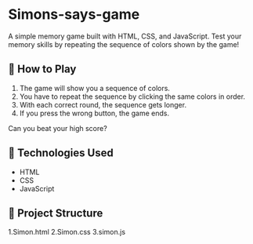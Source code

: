 # Simons-says-game

A simple memory game built with HTML, CSS, and JavaScript. Test your memory skills by repeating the sequence of colors shown by the game!

## 🧠 How to Play

1. The game will show you a sequence of colors.
2. You have to repeat the sequence by clicking the same colors in order.
3. With each correct round, the sequence gets longer.
4. If you press the wrong button, the game ends.

Can you beat your high score?

## 🎨 Technologies Used

- HTML
- CSS
- JavaScript

## 📁 Project Structure
1.Simon.html
2.Simon.css
3.simon.js
